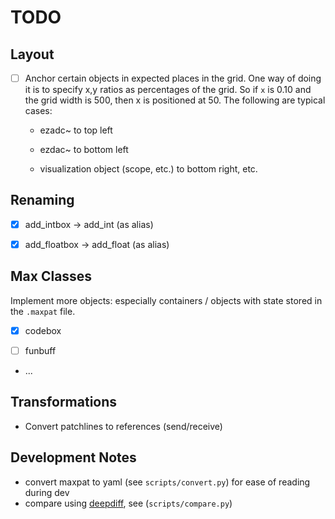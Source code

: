 # TODO

## Layout

- [ ] Anchor certain objects in expected places in the grid. One way of doing it is to specify x,y ratios as percentages of the grid. So if `x` is 0.10 and the grid width is 500, then x is positioned at 50. The following are typical cases:

  - ezadc~ to top left

  - ezdac~ to bottom left

  - visualization object (scope, etc.) to bottom right, etc.

## Renaming

- [x] add_intbox      -> add_int (as alias)

- [x] add_floatbox    -> add_float (as alias)

## Max Classes

Implement more objects: especially containers / objects with state stored in the `.maxpat` file.

- [x] codebox

- [ ] funbuff

- ...

## Transformations

- Convert patchlines to references (send/receive)

## Development Notes

- convert maxpat to yaml (see `scripts/convert.py`) for ease of reading during dev
- compare using [deepdiff](https://zepworks.com/deepdiff/current/diff.html), see (`scripts/compare.py`)
